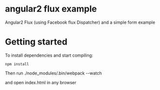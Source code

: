 # angular2 flux example
Angular2 Flux (using Facebook flux Dispatcher) and a simple form example

# Getting started

To install dependencies and start compiling:

```
npm install
```
Then run ./node_modules/.bin/webpack --watch

and open index.html in any browser
